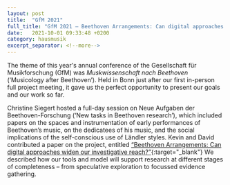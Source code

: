 ```yaml
---
layout: post
title:  "GfM 2021"
full_title: "GfM 2021 — Beethoven Arrangements: Can digital approaches widen our investigative reach?"
date:   2021-10-01 09:33:48 +0200
category: hausmusik
excerpt_separator: <!--more-->
---
```


The theme of this year's annual conference of the Gesellschaft für Musikforschung (GfM) was  _Muskwissenschaft nach Beethoven_ (‘Musicology after Beethoven’). Held in Bonn just after our first in-person full project meeting, it gave us the perfect opportunity to present our goals and our work so far.

<!--more-->

Christine Siegert hosted a full-day session on Neue Aufgaben der Beethoven-Forschung (‘New tasks in Beethoven research’), which included papers on the spaces and instrumentation of early performances of Beethoven’s music, on the dedicatees of his music, and the social implications of the self-conscious use of Ländler styles. Kevin and David contributed a paper on the project, entitled [“Beethoven Arrangements: Can digital approaches widen our investigative reach?”](/assets/docs/Page-GfM2021-slides.pdf){:target="_blank"} We described how our tools and model will support research at different stages of completeness – from speculative exploration to focussed evidence gathering.
